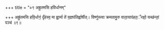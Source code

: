 +++
title = "०९ अह्रुतमसि हविर्धानम्"

+++
अह्रु॑तमसि हवि॒र्धानं॒ दृँह॑स्व॒ मा ह्वा॒र्मा ते॑ य॒ज्ञप॑तिर्ह्वार्षीत्। विष्णु॑स्त्वा क्रमतामु॒रु वाता॒याप॑हत॒ँरक्षो॒ यच्छ॑न्तां॒ पञ्च॑ ॥९॥